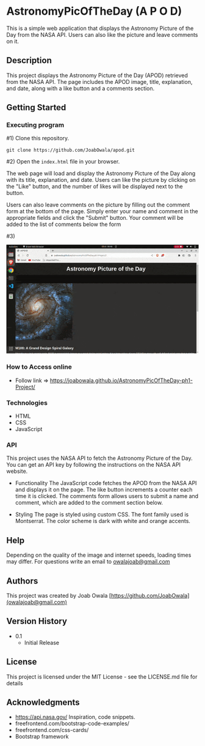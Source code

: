 # AstronomyPicOfTheDay (A P O D)
This is a simple web application that displays the Astronomy Picture of the Day from the NASA API. Users can also like the picture and leave comments on it.


## Description

This project displays the Astronomy Picture of the Day (APOD) retrieved from the NASA API. The page includes the APOD image, title, explanation, and date, along with a like button and a comments section.


## Getting Started

### Executing program

#1) Clone this repository.
```
git clone https://github.com/JoabOwala/apod.git

```


#2) Open the ```index.html``` file in your browser.

The web page will load and display the Astronomy Picture of the Day along with its title, explanation, and date. Users can like the picture by clicking on the "Like" button, and the number of likes will be displayed next to the button.

Users can also leave comments on the picture by filling out the comment form at the bottom of the page. Simply enter your name and comment in the appropriate fields and click the "Submit" button. Your comment will be added to the list of comments below the form


#3) 

![A P O D navigation](assets/apod.gif)


### How to Access online

* Follow link => https://joabowala.github.io/AstronomyPicOfTheDay-ph1-Project/


### Technologies

* HTML
* CSS
* JavaScript

### API

This project uses the NASA API to fetch the Astronomy Picture of the Day. You can get an API key by following the instructions on the NASA API website.

* Functionality
The JavaScript code fetches the APOD from the NASA API and displays it on the page. The like button increments a counter each time it is clicked. The comments form allows users to submit a name and comment, which are added to the comment section below.

* Styling
The page is styled using custom CSS. The font family used is Montserrat. The color scheme is dark with white and orange accents.


## Help

Depending on the quality of the image and internet speeds, loading times may differ.
For questions write an email to owalajoab@gmail.com


## Authors
This project was created by Joab Owala
[https://github.com/JoabOwala](owalajoab@gmail.com)


## Version History

* 0.1
    * Initial Release

## License

This project is licensed under the MIT License - see the LICENSE.md file for details

## Acknowledgments
* https://api.nasa.gov/
Inspiration, code snippets.
* freefrontend.com/bootstrap-code-examples/
* freefrontend.com/css-cards/
* Bootstrap framework 
